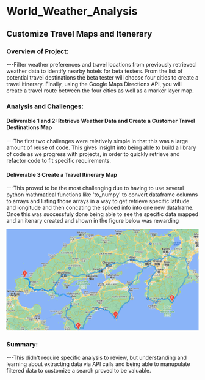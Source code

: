 # World_Weather_Analysis
## Customize Travel Maps and Itenerary
### Overview of Project:
---Filter weather preferences and travel locations from previously retrieved weather data to identify nearby hotels for beta testers. From the list of potential travel destinations the beta tester will choose four cities to create a travel itinerary. Finally, using the Google Maps Directions API, you will create a travel route between the four cities as well as a marker layer map.

### Analysis and Challenges:
#### Deliverable 1 and 2: Retrieve Weather Data and Create a Customer Travel Destinations Map
---The first two challenges were relatively simple in that this was a large amount of reuse of code. This gives insight into being able to build a library of code as we progress with projects, in order to quickly retrieve and refactor code to fit specific requirements.
#### Deliverable 3 Create a Travel Itinerary Map
---This proved to be the most challenging due to having to use several python mathmatical functions like 'to_numpy' to convert dataframe columns to arrays and listing those arrays in a way to get retrieve specific latitude and longitude and then concating the spliced info into one new dataframe. Once this was successfuly done being able to see the specific data mapped and an itenary created and shown in the figure below was rewarding

![WeatherPy_travel_map](https://github.com/jobloom79/World_Weather_Analysis/blob/main/Vacation_Itinerary/WeatherPy_travel_map.png)

### Summary: 
---This didn't require specific analysis to review, but understanding and learning about extracting data via API calls and being able to manupulate filtered data to customize a search proved to be valuable.

